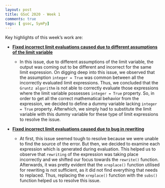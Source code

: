 ```yaml
---
layout: post
title: GSoC 2020 - Week 1
comments: true
tags: [ gsoc, SymPy]
---
```


Key highlights of this week’s work are:

* **[Fixed incorrect limit evaluations caused due to different assumptions of the limit variable](https://github.com/sympy/sympy/pull/19292)**
  * In this issue, due to different assumptions of the limit variable, the output was coming out to be different and incorrect for the same limit expression.
    On digging deep into this issue, we observed that the assumption `integer = True` was common between all the incorrectly evaluated limit expressions.
    Thus, we concluded that the `Gruntz algorithm` is not able to correctly evaluate those expressions where the limit variable possesses `integer = True` property.
    So, in order to get all the correct mathematical behavior from the expression, we decided to define a dummy variable lacking `integer = True` property. 
    Afterwhich, we simply had to substitute the limit variable with this dummy variable for these type of limit expressions to resolve the issue.

* **[Fixed incorrect limit evaluations caused due to bug in rewriting](https://github.com/sympy/sympy/pull/19297)**
  * At first, this issue seemed tough to resolve because we were unable to find the source of the error. But then, we decided to examine each expression which is generated during evaluation.
    This helped us to observe that `rewriting` of the expression was taking place incorrectly and we shifted our focus towards the `rewrite()` function.
    Afterwards, it was pretty evident that the `xreplace()` function utilised for rewriting is not sufficient, as it did not find everything that needs to replaced. 
    Thus, replacing the `xreplace()` function with the `subs()` function helped us to resolve this issue.  
